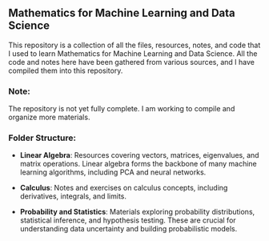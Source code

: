 ## Mathematics for Machine Learning and Data Science

This repository is a collection of all the files, resources, notes, and code that I used to learn Mathematics for Machine Learning and Data Science. All the code and notes here have been gathered from various sources, and I have compiled them into this repository.

### Note:
The repository is not yet fully complete. I am working to compile and organize more materials.

### Folder Structure:
- **Linear Algebra**: Resources covering vectors, matrices, eigenvalues, and matrix operations. Linear algebra forms the backbone of many machine learning algorithms, including PCA and neural networks.
  
- **Calculus**: Notes and exercises on calculus concepts, including derivatives, integrals, and limits.

- **Probability and Statistics**: Materials exploring probability distributions, statistical inference, and hypothesis testing. These are crucial for understanding data uncertainty and building probabilistic models.
